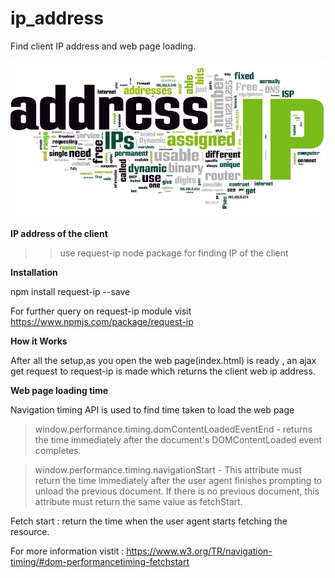 

# ip_address

Find client IP address and web page loading.

![Alt text](/ip.jpeg?raw=true "Optional Title")


<b> IP address of the client </b>

>> use request-ip node package for finding IP of the client

<b>Installation </b>

npm install request-ip --save

For further query on request-ip module visit https://www.npmjs.com/package/request-ip

<b> How it Works </b>

After all the setup,as you open the web page(index.html) is ready , an ajax get request to request-ip  is made which returns the client web ip address.

<b> Web page loading time </b>

Navigation timing API is used to find time taken to load the web page

> window.performance.timing.domContentLoadedEventEnd - returns the time immediately after the document's DOMContentLoaded event completes.

> window.performance.timing.navigationStart - This attribute must return the time immediately after the user agent finishes prompting to unload the previous document. If there is no previous document, this attribute must return the same value as fetchStart.

Fetch start : return the time when the user agent starts fetching the resource.

For more information vistit : https://www.w3.org/TR/navigation-timing/#dom-performancetiming-fetchstart
